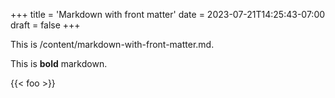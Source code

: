 +++
title = 'Markdown with front matter'
date = 2023-07-21T14:25:43-07:00
draft = false
+++

This is /content/markdown-with-front-matter.md.

This is **bold** markdown.

{{< foo >}}
